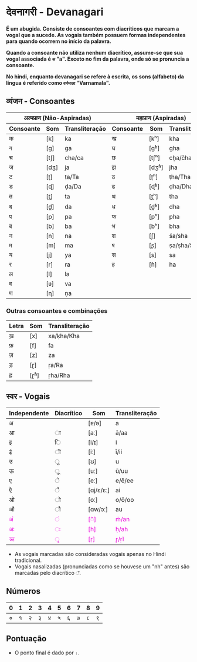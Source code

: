 # देवनागरी - Devanagari

**É um abugida. Consiste de consoantes com diacríticos que marcam a vogal que a sucede. As vogais também possuem formas independentes para quando ocorrem no início da palavra.**

**Quando a consoante não utiliza nenhum diacrítico, assume-se que sua vogal associada é `अ` "a". Exceto no fim da palavra, onde só se pronuncia a consoante.**

**No hindi, enquanto devanagari se refere à escrita, os sons (alfabeto) da língua é referido como `वर्णमाला` "Varnamala".**

## व्यंजन - Consoantes

<table>
	<thead>
		<tr>
			<th colspan="3">अल्पप्राण (Não-Aspiradas)</th>
			<th colspan="3">महाप्राण (Aspiradas)</th>
		</tr>
		<tr>
			<th>Consoante</th>
			<th>Som</th>
			<th>Transliteração</th>
			<th>Consoante</th>
			<th>Som</th>
			<th>Transliteração</th>
		</tr>
	</thead>
	<tr>
		<td>क</td>
		<td>[k]</td>
		<td>ka</td>
		<td>ख</td>
		<td>[kʰ]</td>
		<td>kha</td>
	</tr>
	<tr>
		<td>ग</td>
		<td>[ɡ]</td>
		<td>ga</td>
		<td>घ</td>
		<td>[ɡʱ]</td>
		<td>gha</td>
	</tr>
	<tr>
		<td>च</td>
		<td>[tʃ]</td>
		<td>cha/ca</td>
		<td>छ</td>
		<td>[tʃʰ]</td>
		<td>cẖa/čha/cha</td>
	</tr>
	<tr>
		<td>ज</td>
		<td>[dʒ]</td>
		<td>ja</td>
		<td>झ</td>
		<td>[dʒʱ]</td>
		<td>jha</td>
	</tr>
	<tr>
		<td>ट</td>
		<td>[ʈ]</td>
		<td>ṭa/Ta</td>
		<td>ठ</td>
		<td>[ʈʰ]</td>
		<td>ṭha/Tha</td>
	</tr>
	<tr>
		<td>ड</td>
		<td>[ɖ]</td>
		<td>ḍa/Da</td>
		<td>ढ</td>
		<td>[ɖʱ]</td>
		<td>ḍha/Dha</td>
	</tr>
	<tr>
		<td>त</td>
		<td>[t̪]</td>
		<td>ta</td>
		<td>थ</td>
		<td>[t̪ʰ]</td>
		<td>tha</td>
	</tr>
	<tr>
		<td>द</td>
		<td>[d̪]</td>
		<td>da</td>
		<td>ध</td>
		<td>[d̪ʱ]</td>
		<td>dha</td>
	</tr>
	<tr>
		<td>प</td>
		<td>[p]</td>
		<td>pa</td>
		<td>फ</td>
		<td>[pʰ]</td>
		<td>pha</td>
	</tr>
	<tr>
		<td>ब</td>
		<td>[b]</td>
		<td>ba</td>
		<td>भ</td>
		<td>[bʰ]</td>
		<td>bha</td>
	</tr>
	<tr>
		<td>न</td>
		<td>[n]</td>
		<td>na</td>
		<td>श</td>
		<td>[ʃ]</td>
		<td>śa/sha</td>
	</tr>
	<tr>
		<td>म</td>
		<td>[m]</td>
		<td>ma</td>
		<td>ष</td>
		<td>[ʂ]</td>
		<td>ṣa/ṣha/Sha</td>
	</tr>
	<tr>
		<td>य</td>
		<td>[j]</td>
		<td>ya</td>
		<td>स</td>
		<td>[s]</td>
		<td>sa</td>
	</tr>
	<tr>
		<td>र</td>
		<td>[r]</td>
		<td>ra</td>
		<td>ह</td>
		<td>[ɦ]</td>
		<td>ha</td>
	</tr>
	<tr>
		<td>ल</td>
		<td>[l]</td>
		<td>la</td>
		<td colspan="3" rowspan="3"></td>
	</tr>
	<tr>
		<td>व</td>
		<td>[ʋ]</td>
		<td>va</td>
	</tr>
	<tr>
		<td>ण</td>
		<td>[ɳ]</td>
		<td>ṇa</td>
	</tr>
</table>

### Outras consoantes e combinações

<table>
	<thead>
		<tr>
			<th>Letra</th>
			<th>Som</th>
			<th>Transliteração</th>
		</tr>
	</thead>
	<tr>
		<td>ख़</td>
		<td>[x]</td>
		<td>xa/ḳha/Kha</td>
	</tr>
	<tr>
		<td>फ़</td>
		<td>[f]</td>
		<td>fa</td>
	</tr>
	<tr>
		<td>ज़</td>
		<td>[z]</td>
		<td>za</td>
	</tr>
	<tr>
		<td>ड़</td>
		<td>[ɽ]</td>
		<td>ṛa/Ra</td>
	</tr>
	<tr>
		<td>ढ़</td>
		<td>[ɽʱ]</td>
		<td>ṛha/Rha</td>
	</tr>
</table>

## स्वर - Vogais

<table>
	<thead>
		<tr>
			<th>Independente</th>
			<th>Diacrítico</th>
			<th>Som</th>
			<th>Transliteração</th>
		</tr>
	</thead>
	<tr>
		<td>अ</td>
		<td></td>
		<td>[ɐ/ə]</td>
		<td>a</td>
	</tr>
	<tr>
		<td>आ</td>
		<td>ा</td>
		<td>[aː]</td>
		<td>ā/aa</td>
	</tr>
	<tr>
		<td>इ</td>
		<td>ि</td>
		<td>[i/ɪ]</td>
		<td>i</td>
	</tr>
	<tr>
		<td>ई</td>
		<td>ी</td>
		<td>[iː]</td>
		<td>ī/ii</td>
	</tr>
	<tr>
		<td>उ</td>
		<td>ु</td>
		<td>[ʊ]</td>
		<td>u</td>
	</tr>
	<tr>
		<td>ऊ</td>
		<td>ू</td>
		<td>[uː]</td>
		<td>ū/uu</td>
	</tr>
	<tr>
		<td>ए</td>
		<td>े</td>
		<td>[eː]</td>
		<td>e/ē/ee</td>
	</tr>
	<tr>
		<td>ऐ</td>
		<td>ै</td>
		<td>[ɑj/ɛ/ɛː]</td>
		<td>ai</td>
	</tr>
	<tr>
		<td>ओ</td>
		<td>ो</td>
		<td>[oː]</td>
		<td>o/ō/oo</td>
	</tr>
	<tr>
		<td>औ</td>
		<td>ौ</td>
		<td>[ɑw/ɔː]</td>
		<td>au</td>
	</tr>
	<tr style="color:#ea00d9">
		<td>अं</td>
		<td>ं</td>
		<td>[◌̃]</td>
		<td>ṁ/an</td>
	</tr>
	<tr style="color:#ea00d9">
		<td>अः</td>
		<td>ः</td>
		<td>[h]</td>
		<td>ḥ/ah</td>
	</tr>
	<tr style="color:#ea00d9">
		<td>ऋ</td>
		<td>ृ</td>
		<td>[r̩]</td>
		<td>r̥/ṛĭ</td>
	</tr>
</table>

-   As vogais marcadas são consideradas vogais apenas no Hindi tradicional.
-   Vogais nasalizadas (pronunciadas como se houvese um "nh" antes) são marcadas pelo diacrítico `ँ`.

## Números

| 0   | 1   | 2   | 3   | 4   | 5   | 6   | 7   | 8   | 9   |
| --- | --- | --- | --- | --- | --- | --- | --- | --- | --- |
| ०   | १   | २   | ३   | ४   | ५   | ६   | ७   | ८   | ९   |

## Pontuação

-   O ponto final é dado por `।`.
